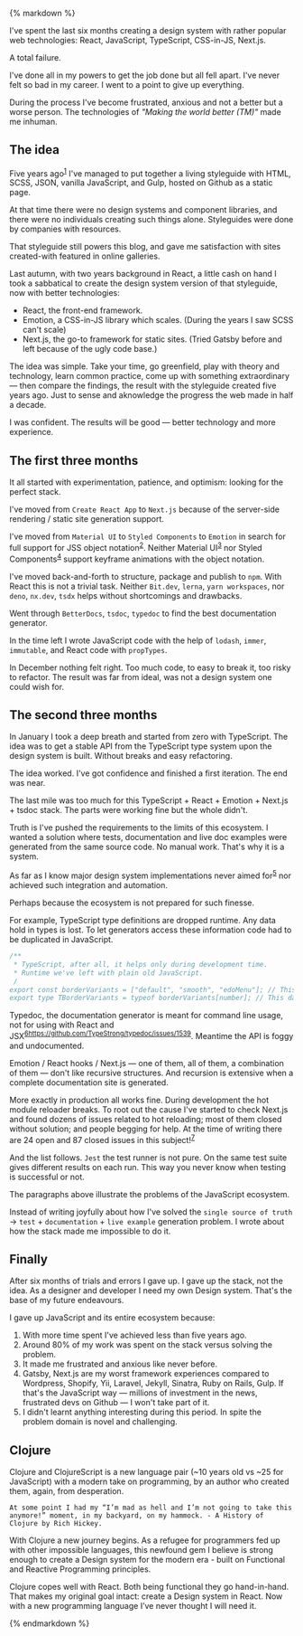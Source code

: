 {% markdown %}

I've spent the last six months creating a design system with rather popular web technologies: React, JavaScript, TypeScript, CSS-in-JS, Next.js.

A total failure.

I've done all in my powers to get the job done but all fell apart.
I've never felt so bad in my career. I went to a point to give up everything.

During the process I've become frustrated, anxious and not a better but a worse person.
The technologies of _"Making the world better (TM)"_ made me inhuman.

## The idea

Five years ago<sup id="footnote--1">[1](#footnotes--1)</sup> I've managed to put together a living styleguide with HTML, SCSS, JSON, vanilla JavaScript, and Gulp, hosted on Github as a static page.

At that time there were no design systems and component libraries, and there were no individuals creating such things alone.
Styleguides were done by companies with resources.

That styleguide still powers this blog, and gave me satisfaction with sites created-with featured in online galleries.

Last autumn, with two years background in React, a little cash on hand I took a sabbatical to create the design system version of that styleguide, now with better technologies:

- React, the front-end framework.
- Emotion, a CSS-in-JS library which scales. (During the years I saw SCSS can't scale)
- Next.js, the go-to framework for static sites. (Tried Gatsby before and left because of the ugly code base.)

The idea was simple. Take your time, go greenfield, play with theory and technology, learn common practice, come up with something extraordinary &mdash; then compare the findings, the result with the styleguide created five years ago. Just to sense and aknowledge the progress the web made in half a decade.

I was confident. The results will be good &mdash; better technology and more experience.

## The first three months

It all started with experimentation, patience, and optimism: looking for the perfect stack.

I've moved from `Create React App` to `Next.js` because of the server-side rendering / static site generation support.

I've moved from `Material UI` to `Styled Components` to `Emotion` in search for full support for JSS object notation<sup id="footnote--2">[2](#footnotes--2)</sup>. Neither Material UI<sup id="footnote--3">[3](#footnotes--3)</sup> nor Styled Components<sup id="footnote--4">[4](#footnotes--4)</sup> support keyframe animations with the object notation.

I've moved back-and-forth to structure, package and publish to `npm`. With React this is not a trivial task. Neither `Bit.dev`, `lerna`, `yarn workspaces`, nor `deno`, `nx.dev`, `tsdx` helps without shortcomings and drawbacks.

Went through `BetterDocs`, `tsdoc`, `typedoc` to find the best documentation generator.

In the time left I wrote JavaScript code with the help of `lodash`, `immer`, `immutable`, and React code with `propTypes`.

In December nothing felt right. Too much code, to easy to break it, too risky to refactor. The result was far from ideal, was not a design system one could wish for.

## The second three months

In January I took a deep breath and started from zero with TypeScript.
The idea was to get a stable API from the TypeScript type system upon the design system is built. Without breaks and easy refactoring.

The idea worked. I've got confidence and finished a first iteration. The end was near.

The last mile was too much for this TypeScript + React + Emotion + Next.js + tsdoc stack.
The parts were working fine but the whole didn't.

Truth is I've pushed the requirements to the limits of this ecosystem.
I wanted a solution where tests, documentation and live doc examples were generated from the same source code. No manual work. That's why it is a system.

As far as I know major design system implementations never aimed for<sup id="footnote--5">[5](#footnotes--5)</sup> nor achieved such integration and automation.

Perhaps because the ecosystem is not prepared for such finesse.

For example, TypeScript type definitions are dropped runtime. Any data hold in types is lost.
To let generators access these information code had to be duplicated in JavaScript.

```ts
/**
 * TypeScript, after all, it helps only during development time.
 * Runtime we've left with plain old JavaScript.
 /
export const borderVariants = ["default", "smooth", "edoMenu"]; // This data is avaialable later
export type TBorderVariants = typeof borderVariants[number]; // This data is lost
```

Typedoc, the documentation generator is meant for command line usage, not for using with React and JSX<sup id="footnote--6">[6](#footnotes--6)https://github.com/TypeStrong/typedoc/issues/1539</sup>. Meantime the API is foggy and undocumented.

Emotion / React hooks / Next.js &mdash; one of them, all of them, a combination of them &mdash; don't like recursive structures. And recursion is extensive when a complete documentation site is generated.

More exactly in production all works fine. During development the hot module reloader breaks.
To root out the cause I've started to check Next.js and found dozens of issues related to hot reloading; most of them closed without solution; and people begging for help. At the time of writing there are 24 open and 87 closed issues in this subject!<sup id="footnote--7">[7](#footnotes--7)</sup>

And the list follows. `Jest` the test runner is not pure. On the same test suite gives different results on each run. This way you never know when testing is successful or not.

The paragraphs above illustrate the problems of the JavaScript ecosystem.

Instead of writing joyfully about how I've solved the `single source of truth` -> `test` + `documentation` + `live example` generation problem. I wrote about how the stack made me impossible to do it.

## Finally

After six months of trials and errors I gave up. I gave up the stack, not the idea.
As a designer and developer I need my own Design system. That's the base of my future endeavours.

I gave up JavaScript and its entire ecosystem because:

1. With more time spent I've achieved less than five years ago.
2. Around 80% of my work was spent on the stack versus solving the problem.
3. It made me frustrated and anxious like never before.
4. Gatsby, Next.js are my worst framework experiences compared to Wordpress, Shopify, Yii, Laravel, Jekyll, Sinatra, Ruby on Rails, Gulp. If that's the JavaScript way &mdash; millions of investment in the news, frustrated devs on Github &mdash; I won't take part of it.
5. I didn't learnt anything interesting during this period. In spite the problem domain is novel and challenging.

## Clojure

Clojure and ClojureScript is a new language pair (~10 years old vs ~25 for JavaScript) with a modern take on programming, by an author who created them, again, from desperation.

    At some point I had my “I’m mad as hell and I’m not going to take this anymore!” moment, in my backyard, on my hammock. - A History of Clojure by Rich Hickey.

With Clojure a new journey begins. As a refugee for programmers fed up with other impossible languages, this newfound gem I believe is strong enough to create a Design system for the modern era - built on Functional and Reactive Programming principles.

Clojure copes well with React. Both being functional they go hand-in-hand. That makes my original goal intact: create a Design system in React. Now with a new programming language I’ve never thought I will need it.

{% endmarkdown %}
